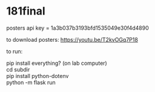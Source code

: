 # 181final

posters api key = 1a3b037b3193bfd1535049e30f4d4890

to download posters: https://youtu.be/T2kvOGq7P18

to run:

pip install everything? (on lab computer) \
cd subdir \
pip install python-dotenv \
python -m flask run
